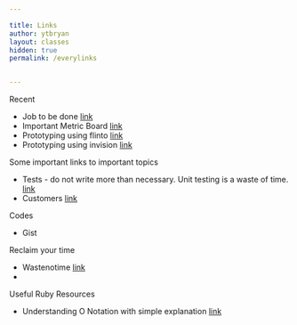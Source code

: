 ```yaml
---

title: Links
author: ytbryan
layout: classes
hidden: true
permalink: /everylinks


---
```


Recent

- Job to be done [link](http://innovatorstoolkit.com/content/technique-1-jobs-be-done)
- Important Metric Board [link](https://twitter.com/ytbryan/status/440884044146814977)
- Prototyping using flinto [link](https://www.flinto.com)
- Prototyping using invision [link](https://www.invisionapp.com)

Some important links to important topics

- Tests - do not write more than necessary. Unit testing is a waste of time. [link](/docs/testing.pdf)
- Customers [link](/docs/customers.jpg)

Codes

- Gist []()


Reclaim your time
- Wastenotime [link](http://www.bumblebeesystems.com/wastenotime/)
-




Useful Ruby Resources
- Understanding O Notation with simple explanation [link](http://blog.honeybadger.io/a-rubyist-s-guide-to-big-o-notation/?utm_source=rubyweekly&utm_medium=email)
